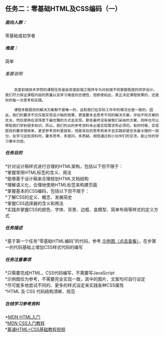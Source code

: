 ## 任务二：零基础HTML及CSS编码（一）
##### 面向人群：
零基础或初学者
##### 难度：
简单

###### 重要说明
		百度前端技术学院的课程任务是由百度前端工程师专为对前端不同掌握程度的同学设计。我们尽力保证课程内容的质量以及学习难度的合理性，但即使如此，真正决定课程效果的，还是你的每一次思考和实践。

		课程多数题目的解决方案都不是唯一的，这和我们在实际工作中的情况也是一致的。因此，我们的要求不仅仅是实现设计稿的效果，更是要多去思考不同的解决方案，评估不同方案的优劣，然后使用在该场景下最优雅的方式去实现。那些最终没有被我们采纳的方案，同样也可以帮助我们学到很多知识。所以，我们列出的参考资料未必是实现需求所必须的。有的时候，实现题目的要求很简单，甚至参考资料里就有，但是背后的思考和亲手去实践却是任务最关键的一部分。在学习这些资料时，要多思考，多提问，多质疑。相信通过和小伙伴们的交流，能让你的学习事半功倍。
##### 任务目的
*针对设计稿样式进行合理的HTML架构，包括以下但不限于：<br/> 
*掌握常用HTML标签的含义、用法<br/>
*能够基于设计稿来合理规划HTML文档结构<br/>
*理解语义化，合理地使用HTML标签来构建页面<br/>
*掌握基本的CSS编码，包括以下但不限于： <br/>
*了解CSS的定义、概念、发展简史<br/>
*掌握CSS选择器的含义和用法<br/>
*实践并掌握CSS的颜色、字体、背景、边框、盒模型、简单布局等样式的定义方式<br/>
##### 任务描述
*基于第一个任务“零基础HTML编码”的代码，参考 [示例图（点击查看）](http://7xrp04.com1.z0.glb.clouddn.com/task_1_2_1.jpg)，在步骤一的代码基础上增加CSS样式代码的编写
##### 任务注意事项
*只需要完成HTML，CSS代码编写，不需要写JavaScript<br/>
*示例图仅为参考，不需要完全实现一致，其中的图片、文案均可自行设定<br/>
*尽可能多地尝试不同的、更多的样式设定来实践各种CSS属性<br/>
*HTML 及 CSS 代码结构清晰、规范<br/>
##### 在线学习参考资料
*[MDN HTML入门](https://developer.mozilla.org/zh-CN/docs/Web/Guide/HTML/Introduction)<br/>
*[MDN CSS入门教程](https://developer.mozilla.org/zh-CN/docs/Web/Guide/CSS/Getting_started)<br/>
*[慕课HTML+CSS基础教程视频](http://www.imooc.com/learn/9)